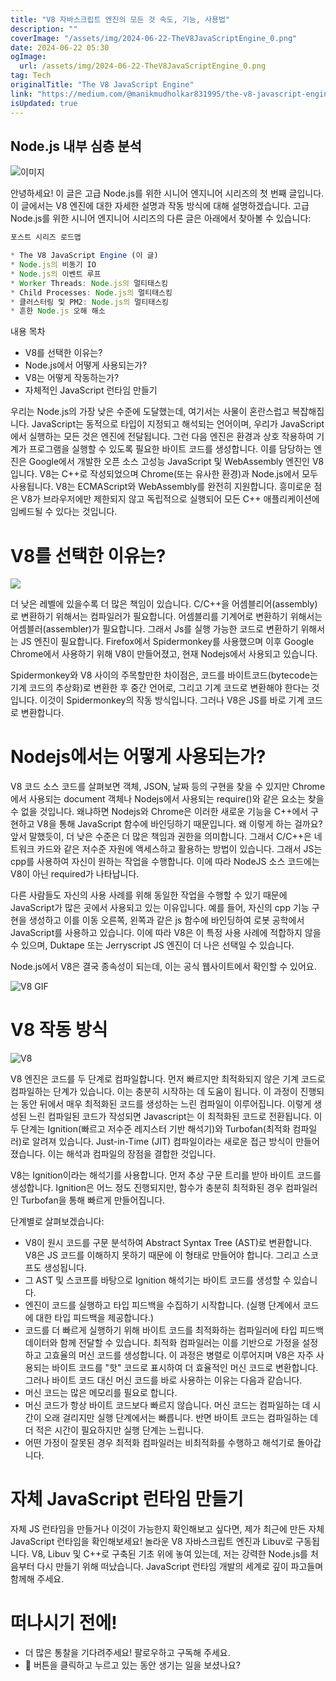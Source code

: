 ```yaml
---
title: "V8 자바스크립트 엔진의 모든 것 속도, 기능, 사용법"
description: ""
coverImage: "/assets/img/2024-06-22-TheV8JavaScriptEngine_0.png"
date: 2024-06-22 05:30
ogImage: 
  url: /assets/img/2024-06-22-TheV8JavaScriptEngine_0.png
tag: Tech
originalTitle: "The V8 JavaScript Engine"
link: "https://medium.com/@manikmudholkar831995/the-v8-javascript-engine-d1434ca77c96"
isUpdated: true
---
```





## Node.js 내부 심층 분석

![이미지](/assets/img/2024-06-22-TheV8JavaScriptEngine_0.png)

안녕하세요! 이 글은 고급 Node.js를 위한 시니어 엔지니어 시리즈의 첫 번째 글입니다. 이 글에서는 V8 엔진에 대한 자세한 설명과 작동 방식에 대해 설명하겠습니다. 고급 Node.js를 위한 시니어 엔지니어 시리즈의 다른 글은 아래에서 찾아볼 수 있습니다:

```js
포스트 시리즈 로드맵

* The V8 JavaScript Engine (이 글)
* Node.js의 비동기 IO
* Node.js의 이벤트 루프
* Worker Threads: Node.js의 멀티태스킹
* Child Processes: Node.js의 멀티태스킹
* 클러스터링 및 PM2: Node.js의 멀티태스킹
* 흔한 Node.js 오해 해소
```

<div class="content-ad"></div>


내용 목차

* V8를 선택한 이유는?
* Node.js에서 어떻게 사용되는가?
* V8는 어떻게 작동하는가?
* 자체적인 JavaScript 런타임 만들기


우리는 Node.js의 가장 낮은 수준에 도달했는데, 여기서는 사물이 혼란스럽고 복잡해집니다. JavaScript는 동적으로 타입이 지정되고 해석되는 언어이며, 우리가 JavaScript에서 실행하는 모든 것은 엔진에 전달됩니다. 그런 다음 엔진은 환경과 상호 작용하여 기계가 프로그램을 실행할 수 있도록 필요한 바이트 코드를 생성합니다. 이를 담당하는 엔진은 Google에서 개발한 오픈 소스 고성능 JavaScript 및 WebAssembly 엔진인 V8입니다. V8는 C++로 작성되었으며 Chrome(또는 유사한 환경)과 Node.js에서 모두 사용됩니다. V8는 ECMAScript와 WebAssembly를 완전히 지원합니다. 흥미로운 점은 V8가 브라우저에만 제한되지 않고 독립적으로 실행되어 모든 C++ 애플리케이션에 임베드될 수 있다는 것입니다.

# V8를 선택한 이유는?

<img src="/assets/img/2024-06-22-TheV8JavaScriptEngine_1.png" />


<div class="content-ad"></div>

더 낮은 레벨에 있을수록 더 많은 책임이 있습니다. C/C++을 어셈블리어(assembly)로 변환하기 위해서는 컴파일러가 필요합니다. 어셈블리를 기계어로 변환하기 위해서는 어셈블러(assembler)가 필요합니다. 그래서 Js를 실행 가능한 코드로 변환하기 위해서는 JS 엔진이 필요합니다. Firefox에서 Spidermonkey를 사용했으며 이후 Google Chrome에서 사용하기 위해 V8이 만들어졌고, 현재 Nodejs에서 사용되고 있습니다.

Spidermonkey와 V8 사이의 주목할만한 차이점은, 코드를 바이트코드(bytecode는 기계 코드의 추상화)로 변환한 후 중간 언어로, 그리고 기계 코드로 변환해야 한다는 것입니다. 이것이 Spidermonkey의 작동 방식입니다. 그러나 V8은 JS를 바로 기계 코드로 변환합니다.

# Nodejs에서는 어떻게 사용되는가?

V8 코드 소스 코드를 살펴보면 객체, JSON, 날짜 등의 구현을 찾을 수 있지만 Chrome에서 사용되는 document 객체나 Nodejs에서 사용되는 require()와 같은 요소는 찾을 수 없을 것입니다. 왜냐하면 Nodejs와 Chrome은 이러한 새로운 기능을 C++에서 구현하고 V8을 통해 JavaScript 함수에 바인딩하기 때문입니다. 왜 이렇게 하는 걸까요? 앞서 말했듯이, 더 낮은 수준은 더 많은 책임과 권한을 의미합니다. 그래서 C/C++은 네트워크 카드와 같은 저수준 자원에 액세스하고 활용하는 방법이 있습니다. 그래서 JS는 cpp를 사용하여 자신이 원하는 작업을 수행합니다. 이에 따라 NodeJS 소스 코드에는 V8이 아닌 required가 나타납니다.

다른 사람들도 자신의 사용 사례를 위해 동일한 작업을 수행할 수 있기 때문에 JavaScript가 많은 곳에서 사용되고 있는 이유입니다. 예를 들어, 자신의 cpp 기능 구현을 생성하고 이를 이동 오른쪽, 왼쪽과 같은 js 함수에 바인딩하여 로봇 공학에서 JavaScript를 사용하고 있습니다. 이에 따라 V8은 이 특정 사용 사례에 적합하지 않을 수 있으며, Duktape 또는 Jerryscript JS 엔진이 더 나은 선택일 수 있습니다.

<div class="content-ad"></div>

Node.js에서 V8은 결국 종속성이 되는데, 이는 공식 웹사이트에서 확인할 수 있어요.

![V8 GIF](https://miro.medium.com/v2/resize:fit:448/1*YPcaZUJzouB2OhVpyzxv6w.gif)

# V8 작동 방식

![V8](/assets/img/2024-06-22-TheV8JavaScriptEngine_2.png)

<div class="content-ad"></div>

V8 엔진은 코드를 두 단계로 컴파일합니다. 먼저 빠르지만 최적화되지 않은 기계 코드로 컴파일하는 단계가 있습니다. 이는 충분히 시작하는 데 도움이 됩니다. 이 과정이 진행되는 동안 뒤에서 매우 최적화된 코드를 생성하는 느린 컴파일이 이루어집니다. 이렇게 생성된 느린 컴파일된 코드가 작성되면 Javascript는 이 최적화된 코드로 전환됩니다. 이 두 단계는 Ignition(빠르고 저수준 레지스터 기반 해석기)와 Turbofan(최적화 컴파일러)로 알려져 있습니다. Just-in-Time (JIT) 컴파일이라는 새로운 접근 방식이 만들어졌습니다. 이는 해석과 컴파일의 장점을 결합한 것입니다.

V8는 Ignition이라는 해석기를 사용합니다. 먼저 추상 구문 트리를 받아 바이트 코드를 생성합니다. Ignition은 어느 정도 진행되지만, 함수가 충분히 최적화된 경우 컴파일러인 Turbofan을 통해 빠르게 만들어집니다.

단계별로 살펴보겠습니다:

- V8이 원시 코드를 구문 분석하여 Abstract Syntax Tree (AST)로 변환합니다. V8은 JS 코드를 이해하지 못하기 때문에 이 형태로 만들어야 합니다. 그리고 스코프도 생성됩니다.
- 그 AST 및 스코프를 바탕으로 Ignition 해석기는 바이트 코드를 생성할 수 있습니다.
- 엔진이 코드를 실행하고 타입 피드백을 수집하기 시작합니다. (실행 단계에서 코드에 대한 타입 피드백을 제공합니다.)
- 코드를 더 빠르게 실행하기 위해 바이트 코드를 최적화하는 컴파일러에 타입 피드백 데이터와 함께 전달할 수 있습니다. 최적화 컴파일러는 이를 기반으로 가정을 설정하고 고효율의 머신 코드를 생성합니다. 이 과정은 병렬로 이루어지며 V8은 자주 사용되는 바이트 코드를 "핫" 코드로 표시하여 더 효율적인 머신 코드로 변환합니다. 그러나 바이트 코드 대신 머신 코드를 바로 사용하는 이유는 다음과 같습니다.
- 머신 코드는 많은 메모리를 필요로 합니다.
- 머신 코드가 항상 바이트 코드보다 빠르지 않습니다. 머신 코드는 컴파일하는 데 시간이 오래 걸리지만 실행 단계에서는 빠릅니다. 반면 바이트 코드는 컴파일하는 데 더 적은 시간이 필요하지만 실행 단계는 느립니다.
- 어떤 가정이 잘못된 경우 최적화 컴파일러는 비최적화를 수행하고 해석기로 돌아갑니다.

<div class="content-ad"></div>

# 자체 JavaScript 런타임 만들기

자체 JS 런타임을 만들거나 이것이 가능한지 확인해보고 싶다면, 제가 최근에 만든 자체 JavaScript 런타임을 확인해보세요! 놀라운 V8 자바스크립트 엔진과 Libuv로 구동됩니다. V8, Libuv 및 C++로 구축된 기초 위에 놓여 있는데, 저는 강력한 Node.js를 처음부터 다시 만들기 위해 떠났습니다. JavaScript 런타임 개발의 세계로 깊이 파고들며 함께해 주세요.

# 떠나시기 전에!

- 더 많은 통찰을 기다려주세요! 팔로우하고 구독해 주세요.
- 👏 버튼을 클릭하고 누르고 있는 동안 생기는 일을 보셨나요?